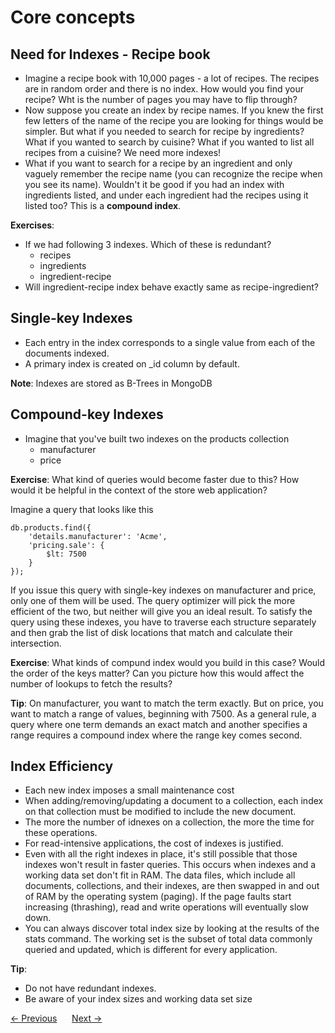 # Core concepts

## Need for Indexes - Recipe book
- Imagine a recipe book with 10,000 pages - a lot of recipes. The recipes are in random order and there is no index. How would you find your recipe? Wht is the number of pages you may have to flip through?
- Now suppose you create an index by recipe names. If you knew the first few letters of the name of the recipe you are looking for things would be simpler. But what if you needed to search for recipe by ingredients? What if you wanted to search by cuisine? What if you wanted to list all recipes from a cuisine? We need more indexes!
- What if you want to search for a recipe by an ingredient and only vaguely remember the recipe name (you can recognize the recipe when you see its name). Wouldn't it be good if you had an index with ingredients listed, and under each ingredient had the recipes using it listed too? This is a __compound index__.  

__Exercises__:
- If we had following 3 indexes. Which of these is redundant?
    - recipes
    - ingredients
    - ingredient-recipe
- Will ingredient-recipe index behave exactly same as recipe-ingredient?

## Single-key Indexes
- Each entry in the index corresponds to a single value from each of the documents indexed.
- A primary index is created on _id column by default.  

__Note__: Indexes are stored as B-Trees in MongoDB  

## Compound-key Indexes
- Imagine that you've built two indexes on the products collection
    - manufacturer
    - price  

__Exercise__: What kind of queries would become faster due to this? How would it be helpful in the context of the store web application?  

Imagine a query that looks like this
```
db.products.find({
    'details.manufacturer': 'Acme',
    'pricing.sale': {
        $lt: 7500
    }
});
```
If you issue this query with single-key indexes on manufacturer and price, only one of them will be used. The query optimizer will pick the more efficient of the two, but neither will give you an ideal result. To satisfy the query using these indexes, you have to traverse each structure separately and then grab the list of disk locations that match and calculate their intersection.

__Exercise__:
What kinds of compund index would you build in this case? Would the order of the keys matter? Can you picture how this would affect the number of lookups to fetch the results?  

__Tip__: On manufacturer, you want to match the term exactly. But on price, you want to match a range of values, beginning with 7500. As a general rule, a query where one term demands an exact match and another specifies a range requires a compound index where the range key comes second.

## Index Efficiency
- Each new index imposes a small maintenance cost
- When adding/removing/updating a document to a collection, each index on that collection must be modified to include the new document.
- The more the number of idnexes on a collection, the more the time for these operations.
- For read-intensive applications, the cost of indexes is justified. 
- Even with all the right indexes in place, it's still possible that those indexes won't result in faster queries. This occurs when indexes and a working data set don't fit in RAM. The data files, which include all documents, collections, and their indexes, are then swapped in and out of RAM by the operating system (paging). If the page faults start increasing (thrashing), read and write operations will eventually slow down.
- You can always discover total index size by looking at the results of the stats command. The working set is the subset of total data commonly queried and updated, which is different for every application.  

__Tip__: 
- Do not have redundant indexes.
- Be aware of your index sizes and working data set size

<div>
    <a href="../06-updates-atomic-operations-deletes/05-deletes.md"><- Previous</a>
    &nbsp;&nbsp;&nbsp;&nbsp;
    <a href="./02-index-types.md">Next -></a>
</div>
